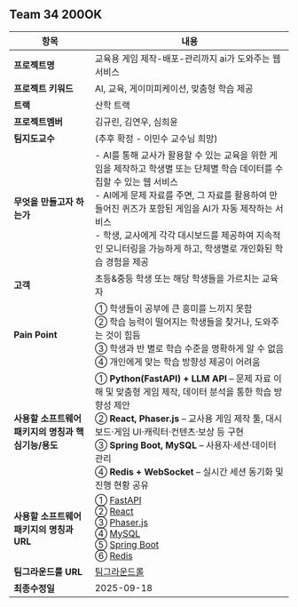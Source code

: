 ## Team 34 200OK

| 항목 | 내용 |
| --- | --- |
| **프로젝트명** | 교육용 게임 제작-배포-관리까지 ai가 도와주는 웹 서비스 |
| **프로젝트 키워드** | AI, 교육, 게이미피케이션, 맞춤형 학습 제공 |
| **트랙** | 산학 트랙 |
| **프로젝트멤버** | 김규린, 김연우, 심희윤 |
| **팀지도교수** | (추후 확정 - 이민수 교수님 희망) |
| **무엇을 만들고자 하는가** | - AI를 통해 교사가 활용할 수 있는 교육을 위한 게임을 제작하고 학생별 또는 단체별 학습 데이터를 수집할 수 있는 웹 서비스 </br>- AI에게 문제 자료를 주면, 그 자료를 활용하여 만들어진 퀴즈가 포함된 게임을 AI가 자동 제작하는 서비스 </br> - 학생, 교사에게 각각 대시보드를 제공하여 지속적인 모니터링을 가능하게 하고, 학생별로 개인화된 학습 경험을 제공|
| **고객** | 초등&중등 학생 또는 해당 학생들을 가르치는 교육자 |
| **Pain Point** | ① 학생들이 공부에 큰 흥미를 느끼지 못함 <br> ② 학습 능력이 떨어지는 학생들을 찾거나, 도와주는 것이 힘듬 <br> ③ 학생과 반 별로 학습 수준을 명확하게 알 수 없음 <br> ④ 개인에게 맞는 학습 방향성 제공이 어려움 |
| **사용할 소프트웨어 패키지의 명칭과 핵심기능/용도** | ① **Python(FastAPI) + LLM API** – 문제 자료 이해 및 맞춤형 게임 제작, 데이터 분석을 통한 학습 방향성 제안 <br> ② **React, Phaser.js** – 교사용 게임 제작 툴, 대시보드·게임 UI·캐릭터·컨텐츠·보상 등 구현 <br> ③ **Spring Boot, MySQL** – 사용자·세션·데이터 관리 <br> ④ **Redis + WebSocket** – 실시간 세션 동기화 및 진행 현황 공유
| **사용할 소프트웨어 패키지의 명칭과 URL** | ① [FastAPI](https://fastapi.tiangolo.com/ko/) <br> ② [React](https://ko.react.dev/) <br> ③ [Phaser.js](https://phaser.io/) <br> ④ [MySQL](https://www.mysql.com) <br> ⑤ [Spring Boot](https://spring.io/projects/spring-boot) <br> ⑥ [Redis](https://redis.io/) |
| **팀그라운드룰 URL** |[팀그라운드롤](https://github.com/capston-organization/2025-start-200OK/blob/main/GroundRule.MD)|
| **최종수정일** | 2025-09-18 |
